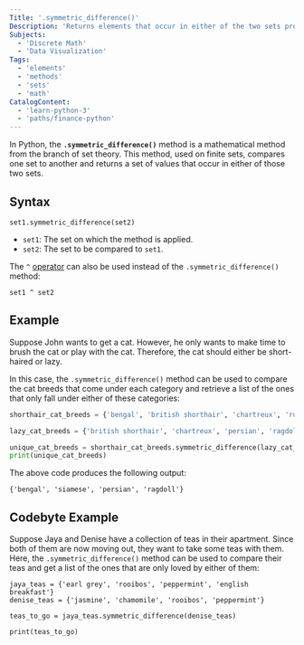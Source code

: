 ```yaml
---
Title: '.symmetric_difference()'
Description: 'Returns elements that occur in either of the two sets provided.'
Subjects:
  - 'Discrete Math'
  - 'Data Visualization'
Tags:
  - 'elements'
  - 'methods'
  - 'sets'
  - 'math'
CatalogContent:
  - 'learn-python-3'
  - 'paths/finance-python'
---
```


In Python, the **`.symmetric_difference()`** method is a mathematical method from the branch of set theory. This method, used on finite sets, compares one set to another and returns a set of values that occur in either of those two sets.

## Syntax

```pseudo
set1.symmetric_difference(set2)
```

- `set1`: The set on which the method is applied.
- `set2`: The set to be compared to `set1`.


The `^` [operator](https://www.codecademy.com/resources/docs/python/operators) can also be used instead of the `.symmetric_difference()` method:

```pseudo
set1 ^ set2
```

## Example

Suppose John wants to get a cat. However, he only wants to make time to brush the cat or play with the cat. Therefore, the cat should either be short-haired or lazy.

In this case, the `.symmetric_difference()` method can be used to compare the cat breeds that come under each category and retrieve a list of the ones that only fall under either of these categories:

```py
shorthair_cat_breeds = {'bengal', 'british shorthair', 'chartreux', 'russian blue', 'siamese'}

lazy_cat_breeds = {'british shorthair', 'chartreux', 'persian', 'ragdoll', 'russian blue'}

unique_cat_breeds = shorthair_cat_breeds.symmetric_difference(lazy_cat_breeds)
print(unique_cat_breeds)
```

The above code produces the following output:

```shell
{'bengal', 'siamese', 'persian', 'ragdoll'}
```


## Codebyte Example

Suppose Jaya and Denise have a collection of teas in their apartment. Since both of them are now moving out, they want to take some teas with them.
Here, the `.symmetric_difference()` method can be used to compare their teas and get a list of the ones that are only loved by either of them:

```codebyte/python
jaya_teas = {'earl grey', 'rooibos', 'peppermint', 'english breakfast'}
denise_teas = {'jasmine', 'chamomile', 'rooibos', 'peppermint'}

teas_to_go = jaya_teas.symmetric_difference(denise_teas)

print(teas_to_go)
```
